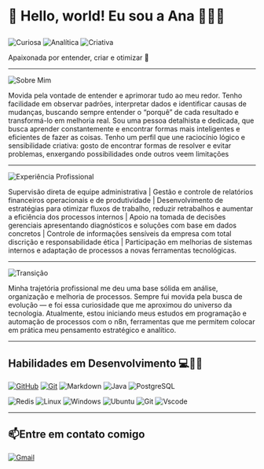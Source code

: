 

>

# 👋 Hello, world! Eu sou a Ana  👩🏻‍💻  </p>
![Curiosa](https://img.shields.io/badge/Curiosa-ec63a1?style=for-the-badge&logoColor=white&labelColor=23DD0031&color=ec63a1)
![Analítica](https://img.shields.io/badge/Analítica-23DD0031?style=for-the-badge&logoColor=white&labelColor=ec63a1&color=ec63a1)
![Criativa](https://img.shields.io/badge/Criativa-ec63a1?style=for-the-badge&logoColor=white&labelColor=23DD0031&color=ec63a1) 

Apaixonada por entender, criar e otimizar 🌸</p>


---------------------------------------------------------------------

![Sobre Mim](https://img.shields.io/badge/Sobre%20Mim-ec63a1?style=for-the-badge&logoColor=white&labelColor=23DD0031&color=ec63a1)

Movida pela vontade de entender e aprimorar tudo ao meu redor. Tenho facilidade em observar padrões, interpretar dados e identificar causas de mudanças, buscando sempre entender o “porquê” de cada resultado e transformá-lo em melhoria real.
Sou uma pessoa detalhista e dedicada, que busca aprender constantemente e encontrar formas mais inteligentes e eficientes de fazer as coisas. Tenho um perfil que une raciocínio lógico e sensibilidade criativa: gosto de encontrar formas de resolver e evitar problemas, enxergando possibilidades onde outros veem limitações</p>

----------------------------------------------

![Experiência Profissional](https://img.shields.io/badge/Experiência%20Profissional-ec63a1?style=for-the-badge&logoColor=white&labelColor=23DD0031&color=ec63a1)

Supervisão direta de equipe administrativa | Gestão e controle de relatórios financeiros operacionais e de produtividade | Desenvolvimento de estratégias para otimizar fluxos de trabalho, reduzir retrabalhos e aumentar a eficiência dos processos internos | Apoio na tomada de decisões gerenciais apresentando diagnósticos e soluções com base em dados concretos | Controle de informações sensíveis da empresa com total discrição e responsabilidade ética | Participação em melhorias de sistemas internos e adaptação de processos a novas ferramentas tecnológicas. </p>

--------------------------------------------------

![Transição](https://img.shields.io/badge/Transição%20Profissional-ec63a1?style=for-the-badge&logoColor=white&labelColor=23DD0031&color=ec63a1)

Minha trajetória profissional me deu uma base sólida em análise, organização e melhoria de processos. Sempre fui movida pela busca de evolução — e foi essa curiosidade que me aproximou do universo da tecnologia. Atualmente, estou iniciando meus estudos em programação e automação de processos com o n8n, ferramentas que me permitem colocar em prática meu pensamento estratégico e analítico.</p>

--------------------------------------------------



##  Habilidades em Desenvolvimento 💻✍🏼
[![GitHub](https://img.shields.io/badge/GitHub-181717?style=for-the-badge&logo=github&logoColor=fff)](https://docs.github.com/)       [![Git](https://img.shields.io/badge/Git-ec63a1?style=for-the-badge&logo=git&logoColor=fff)](https://docs.git.com/)
![Markdown](https://img.shields.io/badge/Markdown-0?style=for-the-badge&logo=markdown)
![Java](https://img.shields.io/badge/java-%23ED8B00.svg?style=for-the-badge&logo=openjdk&logoColor=white)
![PostgreSQL](https://img.shields.io/badge/PostgreSQL-336791?style=for-the-badge&logo=postgresql)

![Redis](https://img.shields.io/badge/redis-%23DD0031.svg?style=for-the-badge&logo=redis&logoColor=white)
![Linux](https://img.shields.io/badge/Linux-000?style=for-the-badge&logo=linux&logoColor=FCC624)
![Windows](https://img.shields.io/badge/Windows-0078D6?style=for-the-badge&logo=windows&logoColor=2CA5E0)
![Ubuntu](https://img.shields.io/badge/Ubuntu-35495E?style=for-the-badge&logo=ubuntu&logoColor=2CA5E0) ![Git](https://img.shields.io/badge/GIT-E44C30?style=for-the-badge&logo=git&logoColor=white)
![Vscode](https://img.shields.io/badge/Vscode-007ACC?style=for-the-badge&logo=visual-studio-code&logoColor=white)</p>




---------------------------------------------------------




## 📫Entre em contato comigo
 [![Gmail](https://img.shields.io/badge/Gmail-D14836?style=for-the-badge&logo=gmail&logoColor=white)](mailto:ana.adm2306@gmail.com)









